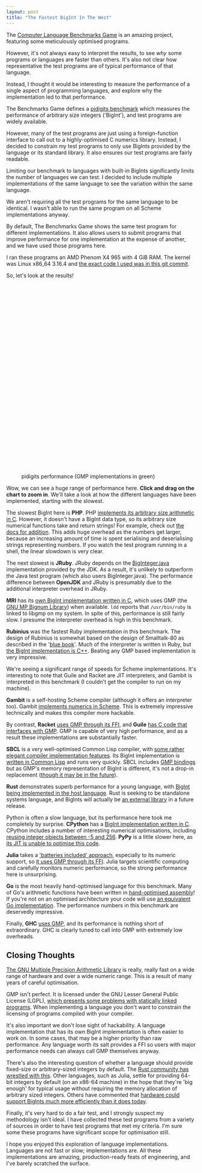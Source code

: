 ```yaml
--- 
layout: post
title: "The Fastest BigInt In The West"
---
```


The
[Computer Language Benchmarks Game](http://benchmarksgame.alioth.debian.org/)
is an amazing project, featuring some meticulously optimised
programs.

However, it's not always easy to interpret the results, to see *why*
some programs or languages are faster than others. It's also not clear how
representative the test programs are of typical performance of that
language.

Instead, I thought it would be interesting to measure the performance
of a single aspect of programming languages, and explore why the
implementation led to that performance.

The Benchmarks Game defines a
[pidigits benchmark](http://benchmarksgame.alioth.debian.org/u64q/performance.php?test=pidigits#about)
which measures the performance of arbitrary size integers ('BigInt'),
and test programs are widely available.

However, many of the test programs are just using a foreign-function
interface to call out to a highly-optimised C numerics
library. Instead, I decided to constrain my test programs to only use
BigInts provided by the language or its standard library. It also
ensures our test programs are fairly readable.

Limiting our benchmark to languages with built-in BigInts
significantly limits the number of languages we can test. I decided to
include multiple implementations of the same language to see the
variation within the same language.

We aren't requiring all the test programs for the same language to be
identical. I wasn't able to run the same program on all Scheme
implementations anyway.

By default, The Benchmarks Game shows the same
test program for different implementations. It also allows users to
submit programs that improve performance for one implementation at the
expense of another, and we have used those programs here.

I ran these programs an AMD Phenom X4 965 with 4 GiB RAM. The kernel
was Linux x86_64 3.16.4 and
[the exact code I used was in this git commit](https://github.com/Wilfred/the_end_times/commit/574ec7ee5a07ea34c0e158584bdaa8af774d368b).

So, let's look at the results!

<figure>
<div id="container" style="min-width: 310px; max-width: 800px; height:500px; margin: 0 auto"></div>
    <figcaption>pidigits performance (GMP implementations in green)</figcaption>
</figure>

Wow, we can see a huge range of performance here. **Click and drag on
the chart to zoom in**. We'll take a look at how the different
languages have been implemented, starting with the slowest.

The slowest BigInt here is **PHP**. PHP
[implements its arbitrary size arithmetic in C](https://github.com/php/php-src/blob/d0cb715373c3fbe9dc095378ec5ed8c71f799f67/ext/bcmath/bcmath.c).
However, it doesn't have a BigInt data type, so its arbitrary size
numerical functions take and return strings!  For example, check out
[the docs for addition](http://php.net/manual/en/function.bcadd.php). This
adds huge overhead as the numbers get larger, because an increasing
amount of time is spent serialising and deserialising strings
representing numbers. If you watch the test program running in a shell, the
linear slowdown is very clear.

The next slowest is **JRuby**. JRuby depends on the
[BigInteger.java](http://hg.openjdk.java.net/jdk7/jdk7/jdk/file/9b8c96f96a0f/src/share/classes/java/math/BigInteger.java)
implementation provided by the JDK. As a result, it's unlikely to
outperform the Java test program (which also users
BigInteger.java). The performance difference between **OpenJDK** and
JRuby is presumably due to the additional interpreter overhead in JRuby.

**MRI** has its
[own BigInt implementation written in C](https://github.com/ruby/ruby/blob/v2_1_3/bignum.c),
which uses GMP (the [GNU MP Bignum Library](https://gmplib.org/)) when available. `ldd` reports that `/usr/bin/ruby` is
linked to libgmp on my system. In spite of this, performance is still
fairly slow. I presume the interpreter overhead is high in this benchmark.

**Rubinius** was the fastest Ruby implementation in this benchmark. The
design of Rubinius is somewhat based on the design of Smalltalk-80 as
described in the
'[blue book](http://stephane.ducasse.free.fr/FreeBooks/BlueBook/Bluebook.pdf)'. Much
of the interpreter is written in Ruby, but
[the BigInt implementation is C++](https://github.com/rubinius/rubinius/blob/v2.2.10/vm/builtin/bignum.cpp). Beating
any GMP based implementation is very impressive.

We're seeing a significant range of speeds for Scheme
implementations. It's interesting to note that Guile and Racket are
JIT interpreters, and Gambit is interpreted in this benchmark (I
couldn't get the compiler to run on my machine).

**Gambit** is a self-hosting Scheme compiler (although it offers an
interpreter too). Gambit
[implements numerics in Scheme](https://github.com/feeley/gambit/blob/v4.7.0/lib/_num.scm). This
is extremely impressive technically and makes this compiler more
hackable.

By contrast, **Racket**
[uses GMP through its FFI](https://github.com/plt/libs/blob/2f116c1b64af3f980a403cb4b57051457b2a9c39/math-x86_64-linux-natipkg/math/info.rkt),
and **Guile**
[has C code that interfaces with GMP](http://git.savannah.gnu.org/gitweb/?p=guile.git;a=blob;f=libguile/numbers.c;hb=475772ea57c97d0fa0f9ed9303db137d9798ddd3).
GMP is capable of very high performance, and as a result these
implementations are substantially faster.

**SBCL** is a very well-optimised Common Lisp compiler, with
[some rather elegant compiler implementation features](http://www.pvk.ca/Blog/2014/08/16/how-to-define-new-intrinsics-in-sbcl/).
Its BigInt implementation is
[written in Common Lisp](https://github.com/sbcl/sbcl/blob/sbcl-1.2.2/src/code/bignum.lisp)
and runs very quickly. SBCL includes
[GMP bindings](https://github.com/sbcl/sbcl/blob/sbcl-1.2.2/contrib/sb-gmp/gmp.lisp)
but as GMP's memory representation of BigInt is different, it's not a
drop-in replacement ([though it may be in the future](http://www.sbcl.org/gsoc2013/ideas/#sec-1.2)).

**Rust** demonstrates superb performance for a young language, with
[BigInt being implemented in the host language](https://github.com/rust-lang/rust/blob/0.12.0/src/libnum/bigint.rs). Rust
is seeking to be standalone systems language, and BigInts will
actually be [an external library](https://github.com/rust-lang/num) in a future
release.

Python is often a slow language, but its performance here took me
completely by surprise. **CPython** has a
[BigInt implementation written in C](https://github.com/python/cpython/blob/65d4639677d60ec503bb2ccd2a196e5347065f27/Objects/longobject.c). CPython
includes a number of interesting numerical optimisations, including
[reusing integer objects between -5 and 256](http://www.laurentluce.com/posts/python-integer-objects-implementation/). **PyPy**
is a little slower here, as
[its JIT is unable to optimise this code](https://mail.python.org/pipermail/pypy-dev/2014-August/012713.html).

**Julia** takes a
['batteries included' approach](https://github.com/JuliaLang/julia/#required-build-tools-and-external-libraries),
especially to its numeric support, so
[it uses GMP through its FFI](https://github.com/JuliaLang/julia/blob/v0.3.1/base/gmp.jl). Julia
targets scientific computing and carefully monitors numeric
performance, so the strong performance here is unsurprising.

**Go** is the most heavily hand-optimised language for this
benchmark. Many of Go's arithmetic functions have been written in
[hand-optimised assembly](https://golang.org/src/pkg/math/big/arith_amd64.s)!
If you're not on an optimised architecture your code will use
[an equivalent Go implementation](https://golang.org/src/pkg/math/big/arith.go). The
performance numbers in this benchmark are deservedly impressive.

Finally, **GHC**
[uses GMP](https://github.com/ghc/packages-integer-gmp/blob/ghc-7.8.2-release/GHC/Integer/GMP/Prim.hs),
and its performance is nothing short of extraordinary. GHC is clearly
tuned to call into GMP with extremely low overheads.

## Closing Thoughts

[The GNU Multiple Precision Arithmetic Library](https://gmplib.org/)
is really, really fast on a wide range of hardware and over a wide
numeric range. This is a result of many years of careful
optimisation.

GMP isn't perfect. It is licensed under the ​GNU Lesser General Public
License (LGPL),
[which presents some problems with statically linked programs](https://ghc.haskell.org/trac/ghc/wiki/ReplacingGMPNotes#ReasonsforReplacingGMPastheBignumlibrary). When
implementing a language you don't want to constrain the licensing of
programs compiled with your compiler.

It's also important we don't lose sight of hackability. A language
implementation that has its own BigInt implementation is often easier
to work on. In some cases, that may be a higher priority than raw
performance. Any language worth its salt provides a FFI so users with
major performance needs can always call GMP themselves anyway.

There's also the interesting question of whether a language should
provide fixed-size or arbitrary-sized integers by default. The
[Rust community has wrestled with this](https://mail.mozilla.org/pipermail/rust-dev/2014-June/010363.html). Other
languages, such as Julia, settle for providing 64-bit integers by
default (on an x86-64 machine) in the hope that they're 'big enough'
for typical usage without requiring the memory allocation of arbitrary
sized
integers. Others have commented that [hardware could support BigInts much more efficiently than it does today](http://blog.regehr.org/archives/1154).

Finally, it's very hard to do a fair test, and I strongly suspect my
methodology isn't ideal. I have collected these test programs from a
variety of sources in order to have test programs that met my
criteria. I'm sure some these programs have significant scope for
optimisation still.

I hope you enjoyed this exploration of language
implementations. Languages are not fast or slow; implementations
are. All these implementations are amazing, production-ready feats of
engineering, and I've barely scratched the surface.

<script src="/bower_components/jquery/dist/jquery.min.js"></script>
<script src="/bower_components/highcharts/highcharts.js"></script>
<script src="/bower_components/highcharts/modules/exporting.js"></script>

<script>
$('#container').highcharts({
    chart: {
        type: 'bar',
        zoomType: 'y',
    },
    title: {
        text: ''
    },
    xAxis: {

        categories: [
            "SBCL 1.2.2",
            "Go 1.3.3",
            "GHC 7.8.3",
            "OpenJDK 1.7.0_71",
            "Julia 0.3.1",
            "PHP 5.6.2",
            "CPython 3.4.2",
            "PyPy 2.4.0",
            "JRuby 1.7.16",
            "MRI 2.1.3p242",
            "Rubinius 2.2.10",
            "Rust 0.12.0-dev",
            "Gambit 4.7.3",
            "Guile 2.0.11",
            "Racket 6.1"
        ],
        
        title: {
            text: null
        },
        labels: {
            style: {
                fontSize: "16px"
            }
        }
    },
    yAxis: {
        min: 0,
        title: {
            text: 'Time in seconds',
            align: 'high'
        },
        labels: {
            overflow: 'justify',
            style: {
                fontSize: "16px"
            }
        }
    },
    tooltip: {
        enabled: false
    },
    legend: {
        enabled: false,
    },
    exporting: {
        enabled: false,
    },
    plotOptions: {
        bar: {
            dataLabels: {
                enabled: true,
                style: {
                    fontSize: '16px',
                    fontWeight: 'normal'
                }
            }
        }
    },
    credits: {
        enabled: false
    },
    series: [{
        name: 'pidigits',
        data: [
            12.049, 2.899,
            {y: 1.583, color: "#55CC55"},
            19.618,
            {y: 7.395, color: "#55CC55"},
            438.72, 4.568, 6.463, 29.197,
            {y: 27.721, color: "#55CC55"},
            19.010, 11.793, 14.631,
            {y: 9.431, color: "#55CC55"},
            {y: 17.369, color: "#55CC55"}
        ]
    }]
});
</script>

